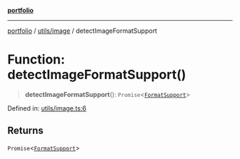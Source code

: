 [**portfolio**](../../../README.md)

***

[portfolio](../../../modules.md) / [utils/image](../README.md) / detectImageFormatSupport

# Function: detectImageFormatSupport()

> **detectImageFormatSupport**(): `Promise`\<[`FormatSupport`](../interfaces/FormatSupport.md)\>

Defined in: [utils/image.ts:6](https://github.com/tnorlund/Portfolio/blob/4e0c45627749364792348ff911c30399d3759e0e/portfolio/utils/image.ts#L6)

## Returns

`Promise`\<[`FormatSupport`](../interfaces/FormatSupport.md)\>
